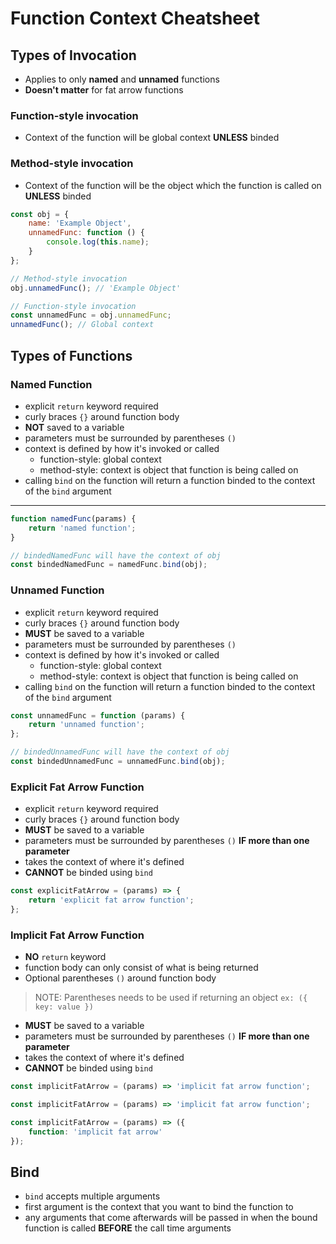 # Function Context Cheatsheet

## Types of Invocation

-   Applies to only **named** and **unnamed** functions
-   **Doesn't matter** for fat arrow functions

### Function-style invocation

-   Context of the function will be global context **UNLESS** binded

### Method-style invocation

-   Context of the function will be the object which the function is called on **UNLESS** binded

```js
const obj = {
    name: 'Example Object',
    unnamedFunc: function () {
        console.log(this.name);
    }
};

// Method-style invocation
obj.unnamedFunc(); // 'Example Object'

// Function-style invocation
const unnamedFunc = obj.unnamedFunc;
unnamedFunc(); // Global context
```

## Types of Functions

### Named Function

-   explicit `return` keyword required
-   curly braces `{}` around function body
-   **NOT** saved to a variable
-   parameters must be surrounded by parentheses `()`
-   context is defined by how it's invoked or called
    -   function-style: global context
    -   method-style: context is object that function is being called on
-   calling `bind` on the function will return a function binded to the context of the `bind` argument

---

```js
function namedFunc(params) {
    return 'named function';
}
```

```js
// bindedNamedFunc will have the context of obj
const bindedNamedFunc = namedFunc.bind(obj);
```

### Unnamed Function

-   explicit `return` keyword required
-   curly braces `{}` around function body
-   **MUST** be saved to a variable
-   parameters must be surrounded by parentheses `()`
-   context is defined by how it's invoked or called
    -   function-style: global context
    -   method-style: context is object that function is being called on
-   calling `bind` on the function will return a function binded to the context of the `bind` argument

```js
const unnamedFunc = function (params) {
    return 'unnamed function';
};
```

```js
// bindedUnnamedFunc will have the context of obj
const bindedUnnamedFunc = unnamedFunc.bind(obj);
```

### Explicit Fat Arrow Function

-   explicit `return` keyword required
-   curly braces `{}` around function body
-   **MUST** be saved to a variable
-   parameters must be surrounded by parentheses `()` **IF more than one parameter**
-   takes the context of where it's defined
-   **CANNOT** be binded using `bind`

```js
const explicitFatArrow = (params) => {
    return 'explicit fat arrow function';
};
```

### Implicit Fat Arrow Function

-   **NO** `return` keyword
-   function body can only consist of what is being returned
-   Optional parentheses `()` around function body

> NOTE: Parentheses needs to be used if returning an object `ex: ({ key: value })`

-   **MUST** be saved to a variable
-   parameters must be surrounded by parentheses `()` **IF more than one parameter**
-   takes the context of where it's defined
-   **CANNOT** be binded using `bind`

```js
const implicitFatArrow = (params) => 'implicit fat arrow function';
```

```js
const implicitFatArrow = (params) => 'implicit fat arrow function';
```

```js
const implicitFatArrow = (params) => ({
    function: 'implicit fat arrow'
});
```

## Bind

-   `bind` accepts multiple arguments
-   first argument is the context that you want to bind the function to
-   any arguments that come afterwards will be passed in when the bound function is called **BEFORE** the call time arguments
